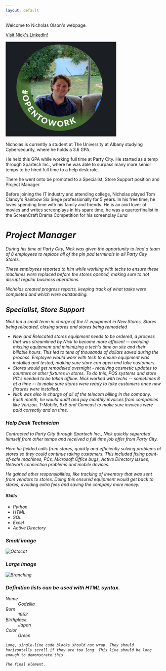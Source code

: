 ```yaml
---
layout: default
---
```


Welcome to Nicholas Olson's webpage.

<a href="https://www.linkedin.com/in/nicholas-olson-148a37230/" target="_blank">Visit Nick's LinkedIn!</a>

<img src="linkedin-profile.PNG">

Nicholas is currently a student at The University at Albany studying Cybersecurity, where he holds a 3.6 GPA.

He held this GPA while working full time at Party City. He started as a temp through Spartech Inc., where he was able to surpass many more senior temps to be hired full time to a help desk role. 

There he went onto be promoted to a Specialist, Store Support position and Project Manager. 

Before joining the IT industry and attending college, Nicholas played Tom Clancy's Rainbow Six Siege professionally for 5 years. In his free time, he loves spending time with his family and friends. He is an avid lover of movies and writes screenplays in his spare time, he was a quarterfinalist in the ScreenCraft Drama Competition for his screenplay <i> Luna <i>

# Project Manager

During his time at Party City, Nick was given the opportunity to lead a team of 8 employees to replace all of the pin pad terminals in all Party City Stores. 

These employees reported to him while working with techs to ensure these machines were replaced before the stores opened, making sure to not disrupt regular business operations.

Nicholas created progress reports, keeping track of what tasks were completed and which were outstanding.


## Specialist, Store Support

Nick led a small team in charge of the IT equipment in New Stores, Stores being relocated, closing stores and stores being remodeled

- New and Relocated stores equipment needs to be ordered, a process that was streamlined by Nick to become more efficient -- avoiding missing equipment and minimizing a tech's time on site and their billable hours. This led to tens of thousands of dollars saved during the process. Employee would work with tech to ensure equipment was installed and tested, making sure store can open and take customers.
- Stores would get remodeled overnight - receiving cosmetic updates to counters or other fixtures in stores. To do this, POS systems and store PC's needed to be taken offline. Nick worked with techs -- sometimes 8 at a time -- to make sure stores were ready to take customers once new fixtures were installed.
- Nick was also in charge of all of the telecom billing in the company. Each month, he would audit and pay monthly invoices from companies like Verizon, T-Mobile, 8x8 and Comcast to make sure invoices were paid correctly and on time. 

### Help Desk Technician

Contracted to Party City through Spartech Inc., Nick quickly seperated himself from other temps and received a full time job offer from Party City. 

Here he fielded calls from stores, quickly and efficiently solving problems at stores so they could continue taking customers. This included fixing point-of-sale machines, PCs, Microsoft Office bugs, Active Directory issues, Network connection problems and mobile devices.

He gained other responsibilities, like tracking of inventory that was sent from vendors to stores. Doing this ensured equipment would get back to stores, avoiding extra fees and saving the company more money. 
#### Skills

*   Python
*   HTML
*   SQL
*   Excel
*   Active Directory


### Small image

![Octocat](https://github.githubassets.com/images/icons/emoji/octocat.png)

### Large image

![Branching](https://guides.github.com/activities/hello-world/branching.png)


### Definition lists can be used with HTML syntax.

<dl>
<dt>Name</dt>
<dd>Godzilla</dd>
<dt>Born</dt>
<dd>1952</dd>
<dt>Birthplace</dt>
<dd>Japan</dd>
<dt>Color</dt>
<dd>Green</dd>
</dl>

```
Long, single-line code blocks should not wrap. They should horizontally scroll if they are too long. This line should be long enough to demonstrate this.
```

```
The final element.
```
